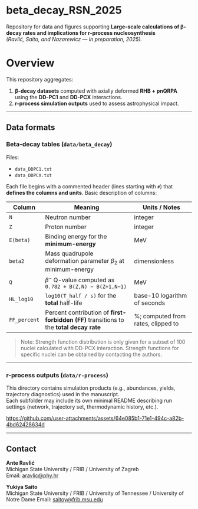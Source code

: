 # beta_decay_RSN_2025
Repository for data and figures supporting **Large-scale calculations of β-decay rates and implications for r-process nucleosynthesis**  
*(Ravlić, Saito, and Nazarewicz — in preparation, 2025).*

# Overview

This repository aggregates:
1. **β-decay datasets** computed with axially deformed **RHB + pnQRPA** using the **DD-PC1** and **DD-PCX** interactions.
2. **r-process simulation outputs** used to assess astrophysical impact.


---

## Data formats

### Beta-decay tables (`data/beta_decay`)

Files:
- `data_DDPC1.txt`
- `data_DDPCX.txt`

Each file begins with a commented header (lines starting with `#`) that **defines the columns and units**. Basic description of columns:

| Column      | Meaning                                                                                 | Units / Notes                                  |
|-------------|------------------------------------------------------------------------------------------|-----------------------------------------------|
| `N`         | Neutron number                                                                           | integer                                        |
| `Z`         | Proton number                                                                            | integer                                        |
| `E(beta)`   | Binding energy for the **minimum-energy**                                                | MeV                                            |
| `beta2`     | Mass quadrupole deformation parameter $\beta_2$ at minimum-energy                        | dimensionless                                  |
| `Q`         | $\beta^-$ Q-value computed as `0.782 + B(Z,N) − B(Z+1,N−1)`                                     | MeV                                            |
| `HL_log10`  | `log10(T_half / s)` for the **total** half-life                                         | base-10 logarithm of seconds                   |
| `FF_percent`| Percent contribution of **first-forbidden (FF)** transitions to the **total decay rate** | %; computed from rates, clipped to            |

> Note: Strength function distribution is only given for a subset of 100 nuclei calculated with DD-PCX interaction. Strength functions for specific nuclei can be obtained by contacting the authors.  
---

### r-process outputs (`data/r-process`)

This directory contains simulation products (e.g., abundances, yields, trajectory diagnostics) used in the manuscript.  
Each subfolder may include its own minimal README describing run settings (network, trajectory set, thermodynamic history, etc.).


https://github.com/user-attachments/assets/64e085b1-71e1-494c-a82b-4bd62428634d


---
## Contact

**Ante Ravlić**  
Michigan State University / FRIB / University of Zagreb  
Email: [aravlic@phy.hr](mailto:aravlic@phy.hr)

**Yukiya Saito**  
Michigan State University / FRIB / University of Tennessee / University of Notre Dame
Email: [saitoy@frib.msu.edu](mailto:saitoy@frib.msu.edu)
